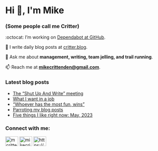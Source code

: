 # Hi 👋, I'm Mike
### (Some people call me Critter)

:octocat: I’m working on [Dependabot at GitHub](https://github.com/features/security).

📝 I write daily blog posts at [critter.blog](https://critter.blog).

💬 Ask me about **management, writing, team jelling, and trail running**.

📫 Reach me at **mikecrittenden@gmail.com**.

### Latest blog posts
<!-- BLOG-POST-LIST:START -->
- [The “Shut Up And Write” meeting](https://critter.blog/2023/05/08/the-shut-up-and-write-meeting/)
- [What I want in a job](https://critter.blog/2023/05/05/what-i-want-in-a-job/)
- [“Whoever has the most fun, wins”](https://critter.blog/2023/05/04/whoever-has-the-most-fun-wins/)
- [Parroting my blog posts](https://critter.blog/2023/05/03/parroting-my-blog-posts/)
- [Five things I like right now: May, 2023](https://critter.blog/2023/05/02/five-things-i-like-right-now-may-2023/)
<!-- BLOG-POST-LIST:END -->

<h3 align="left">Connect with me:</h3>
<p align="left">
<a href="https://twitter.com/mcrittenden" target="blank"><img align="center" src="https://raw.githubusercontent.com/rahuldkjain/github-profile-readme-generator/master/src/images/icons/Social/twitter.svg" alt="mcrittenden" height="30" width="40" /></a>
<a href="https://linkedin.com/in/mikecrittenden" target="blank"><img align="center" src="https://raw.githubusercontent.com/rahuldkjain/github-profile-readme-generator/master/src/images/icons/Social/linked-in-alt.svg" alt="mikecrittenden" height="30" width="40" /></a>
<a href="https://critter.blog/feed/" target="blank"><img align="center" src="https://raw.githubusercontent.com/rahuldkjain/github-profile-readme-generator/master/src/images/icons/Social/rss.svg" alt="https://critter.blog/feed/" height="30" width="40" /></a>
</p>
